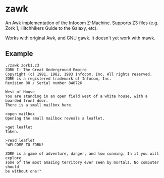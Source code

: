 # zawk
An Awk implementation of the Infocom Z-Machine. Supports Z3 files (e.g. Zork 1, Hitchhikers Guide to the Galaxy, etc). 

Works with original Awk, and GNU gawk. It doesn't yet work with mawk.

Example
-------

    ./zawk zork1.z3
    ZORK I: The Great Underground Empire
    Copyright (c) 1981, 1982, 1983 Infocom, Inc. All rights reserved.
    ZORK is a registered trademark of Infocom, Inc.
    Revision 88 / Serial number 840726

    West of House
    You are standing in an open field west of a white house, with a boarded front door.
    There is a small mailbox here.

    >open mailbox
    Opening the small mailbox reveals a leaflet.

    >get leaflet
    Taken.

    >read leaflet
    "WELCOME TO ZORK!

    ZORK is a game of adventure, danger, and low cunning. In it you will explore
    some of the most amazing territory ever seen by mortals. No computer should 
    be without one!"
